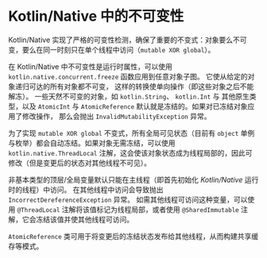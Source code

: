# Kotlin/Native 中的不可变性

 Kotlin/Native 实现了严格的可变性检测，确保了<!--
-->重要的不变式：对象要么不可变，要么<!--
-->在同一时刻只在单个线程中访问（`mutable XOR global`）。

 在 Kotlin/Native 中不可变性是运行时属性，可以<!--
-->使用 `kotlin.native.concurrent.freeze` 函数应用到任意对象子图。
它使从给定的对象递归可达的所有对象都不可变，
这样的转换使单向操作（即这些对象之后不能解冻）。
一些天然不可变的对象，如 `kotlin.String`、 `kotlin.Int` 与
其他原生类型，以及 `AtomicInt` 与 `AtomicReference`
默认就是冻结的。如果对已冻结对象应用了修改操作，
那么会抛出 `InvalidMutabilityException` 异常。

 为了实现 `mutable XOR global` 不变式，所有全局可见状态（目前有
`object` 单例与枚举）都会自动冻结。如果对象无需冻结<!--
-->，可以使用 `kotlin.native.ThreadLocal` 注解，这会使<!--
-->该对象状态成为线程局部的，因此可修改（但是变更后的状态对<!--
-->其他线程不可见）。

 非基本类型的顶层/全局变量默认只能在<!--
-->主线程（即首先初始化 _Kotlin/Native_ 运行时的线程）中访问。
在其他线程中访问会导致抛出 `IncorrectDereferenceException` 异常。
如需其他线程可访问这种变量，可以使用 `@ThreadLocal`
注解将该值标记为线程局部，或者使用 `@SharedImmutable` 注解，它会冻结该值并使<!--
-->其他线程可访问。

 `AtomicReference` 类可用于将变更后的冻结状态发布给<!--
 -->其他线程，从而构建共享缓存等模式。

